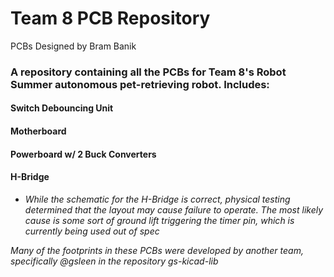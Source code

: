 # Team 8 PCB Repository
PCBs Designed by Bram Banik 

### A repository containing all the PCBs for Team 8's Robot Summer autonomous pet-retrieving robot. Includes:
#### Switch Debouncing Unit
#### Motherboard
#### Powerboard w/ 2 Buck Converters
#### H-Bridge
- *While the schematic for the H-Bridge is correct, physical testing  determined that the layout may cause failure to operate. The most likely cause is some sort of ground lift triggering the timer pin, which is currently being used out of spec*

*Many of the footprints in these PCBs were developed by another team, specifically @gsleen in the repository gs-kicad-lib*
